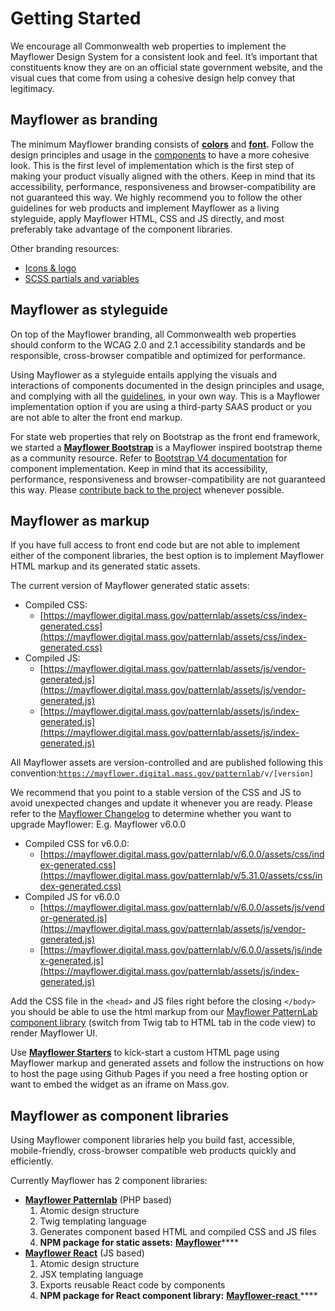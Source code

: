 # Getting Started

We encourage all Commonwealth web properties to implement the Mayflower Design System for a consistent look and feel. It’s important that constituents know they are on an official state government website, and the visual cues that come from using a cohesive design help convey that legitimacy.

## Mayflower as branding

The minimum Mayflower branding consists of [**colors**](../style/color.md) and [**font**](../style/typography.md)**.** Follow the design principles and usage in the [components](../components/) to have a more cohesive look. This is the first level of implementation which is the first step of making your product visually aligned with the others. Keep in mind that its accessibility, performance, responsiveness and browser-compatibility are not guaranteed this way. We highly recommend you to follow the other guidelines for web products and implement Mayflower as a living styleguide, apply Mayflower HTML, CSS and JS directly, and most preferably take advantage of the component libraries.

Other branding resources:

* [Icons & logo](https://github.com/massgov/mayflower/tree/develop/assets/images)
* [SCSS partials and variables](https://github.com/massgov/mayflower/tree/develop/assets/scss)

## Mayflower as styleguide

On top of the Mayflower branding, all Commonwealth web properties should conform to the WCAG 2.0 and 2.1 accessibility standards and be responsible, cross-browser compatible and optimized for performance.

Using Mayflower as a styleguide entails applying the visuals and interactions of components documented in the design principles and usage, and complying with all the [guidelines](../guidelines/), in your own way. This is a Mayflower implementation option if you are using a third-party SAAS product or you are not able to alter the front end markup.

For state web properties that rely on Bootstrap as the front end framework, we started a [**Mayflower Bootstrap**](mayflower-bootstrap.md) is a Mayflower inspired bootstrap theme as a community resource. Refer to [Bootstrap V4 documentation](http://getbootstrap.com/docs/4.1/components/alerts/) for component implementation. Keep in mind that its accessibility, performance, responsiveness and browser-compatibility are not guaranteed this way. Please [contribute back to the project](https://github.com/massgov/mayflower-bootstrap) whenever possible.

## Mayflower as markup

If you have full access to front end code but are not able to implement either of the component libraries, the best option is to implement Mayflower HTML markup and its generated static assets.

The current version of Mayflower generated static assets:

* Compiled CSS:
  * [https://mayflower.digital.mass.gov/patternlab/assets/css/index-generated.css](https://mayflower.digital.mass.gov/patternlab/assets/css/index-generated.css)
* Compiled JS:
  * [https://mayflower.digital.mass.gov/patternlab/assets/js/vendor-generated.js](https://mayflower.digital.mass.gov/patternlab/assets/js/vendor-generated.js)
  * [https://mayflower.digital.mass.gov/patternlab/assets/js/index-generated.js](https://mayflower.digital.mass.gov/patternlab/assets/js/index-generated.js)

All Mayflower assets are version-controlled and are published following this convention:[`https://mayflower.digital.mass.gov/patternlab`](https://mayflower.digital.mass.gov/patternlab/)`/v/[version]`

We recommend that you point to a stable version of the CSS and JS to avoid unexpected changes and update it whenever you are ready. Please refer to the [Mayflower Changelog](https://github.com/massgov/mayflower/blob/develop/CHANGELOG.md) to determine whether you want to upgrade Mayflower: E.g. Mayflower v6.0.0

* Compiled CSS for v6.0.0:
  * [https://mayflower.digital.mass.gov/patternlab/v/6.0.0/assets/css/index-generated.css](https://mayflower.digital.mass.gov/patternlab/v/5.31.0/assets/css/index-generated.css)
* Compiled JS for v6.0.0
  * [https://mayflower.digital.mass.gov/patternlab/v/6.0.0/assets/js/vendor-generated.js](https://mayflower.digital.mass.gov/patternlab/assets/js/vendor-generated.js)
  * [https://mayflower.digital.mass.gov/patternlab/v/6.0.0/assets/js/index-generated.js](https://mayflower.digital.mass.gov/patternlab/assets/js/index-generated.js)

Add the CSS file in the `<head>` and JS files right before the closing `</body>` you should be able to use the html markup from our [Mayflower PatternLab component library](https://mayflower.digital.mass.gov/patternlab/?view=c) \(switch from Twig tab to HTML tab in the code view\) to render Mayflower UI.

Use [**Mayflower Starters**](mayflower-starters.md) to kick-start a custom HTML page using Mayflower markup and generated assets and follow the instructions on how to host the page using Github Pages if you need a free hosting option or want to embed the widget as an iframe on Mass.gov.

## Mayflower as component libraries

Using Mayflower component libraries help you build fast, accessible, mobile-friendly, cross-browser compatible web products quickly and efficiently.

Currently Mayflower has 2 component libraries:

* [**Mayflower Patternlab**](mayflower-patternlab.md) \(PHP based\)
  1. Atomic design structure
  2. Twig templating language
  3. Generates component based HTML and compiled CSS and JS files
  4. **NPM package for static assets:** [**Mayflower**](https://www.npmjs.com/package/@massds/mayflower)\*\*\*\*
* [**Mayflower React**](mayflower-react.md) \(JS based\)
  1. Atomic design structure
  2. JSX templating language
  3. Exports reusable React code by components
  4. **NPM package for React component library:** [**Mayflower-react** ](https://www.npmjs.com/package/@massds/mayflower-react)\*\*\*\*


